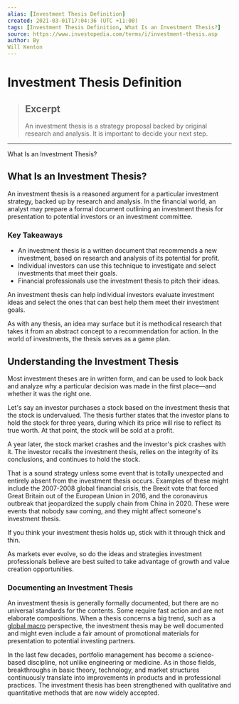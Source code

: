 ```yaml
---
alias: [Investment Thesis Definition]
created: 2021-03-01T17:04:36 (UTC +11:00)
tags: [Investment Thesis Definition, What Is an Investment Thesis?]
source: https://www.investopedia.com/terms/i/investment-thesis.asp
author: By
Will Kenton
---
```


# Investment Thesis Definition

> ## Excerpt
> An investment thesis is a strategy proposal backed by original research and analysis. It is important to decide your next step.

---

What Is an Investment Thesis?
## What Is an Investment Thesis?

An investment thesis is a reasoned argument for a particular investment strategy, backed up by research and analysis. In the financial world, an analyst may prepare a formal document outlining an investment thesis for presentation to potential investors or an investment committee.

### Key Takeaways

-   An investment thesis is a written document that recommends a new investment, based on research and analysis of its potential for profit.
-   Individual investors can use this technique to investigate and select investments that meet their goals.
-   Financial professionals use the investment thesis to pitch their ideas.

An investment thesis can help individual investors evaluate investment ideas and select the ones that can best help them meet their investment goals.

As with any thesis, an idea may surface but it is methodical research that takes it from an abstract concept to a recommendation for action. In the world of investments, the thesis serves as a game plan.

## Understanding the Investment Thesis

Most investment theses are in written form, and can be used to look back and analyze why a particular decision was made in the first place—and whether it was the right one.

Let's say an investor purchases a stock based on the investment thesis that the stock is undervalued. The thesis further states that the investor plans to hold the stock for three years, during which its price will rise to reflect its true worth. At that point, the stock will be sold at a profit.

A year later, the stock market crashes and the investor's pick crashes with it. The investor recalls the investment thesis, relies on the integrity of its conclusions, and continues to hold the stock.

That is a sound strategy unless some event that is totally unexpected and entirely absent from the investment thesis occurs. Examples of these might include the 2007-2008 global financial crisis, the Brexit vote that forced Great Britain out of the European Union in 2016, and the coronavirus outbreak that jeopardized the supply chain from China in 2020. These were events that nobody saw coming, and they might affect someone's investment thesis.

If you think your investment thesis holds up, stick with it through thick and thin.

As markets ever evolve, so do the ideas and strategies investment professionals believe are best suited to take advantage of growth and value creation opportunities.

### Documenting an Investment Thesis

An investment thesis is generally formally documented, but there are no universal standards for the contents. Some require fast action and are not elaborate compositions. When a thesis concerns a big trend, such as a [global macro](https://www.investopedia.com/terms/g/globalmacro.asp) perspective, the investment thesis may be well documented and might even include a fair amount of promotional materials for presentation to potential investing partners.

In the last few decades, portfolio management has become a science-based discipline, not unlike engineering or medicine. As in those fields, breakthroughs in basic theory, technology, and market structures continuously translate into improvements in products and in professional practices. The investment thesis has been strengthened with qualitative and quantitative methods that are now widely accepted.
